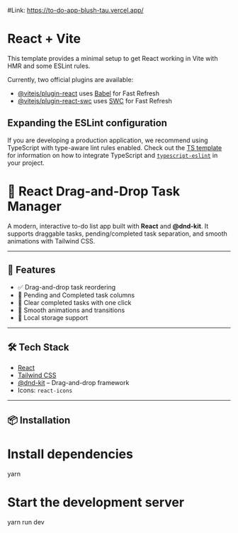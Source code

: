 #Link: https://to-do-app-blush-tau.vercel.app/



# React + Vite

This template provides a minimal setup to get React working in Vite with HMR and some ESLint rules.

Currently, two official plugins are available:

- [@vitejs/plugin-react](https://github.com/vitejs/vite-plugin-react/blob/main/packages/plugin-react) uses [Babel](https://babeljs.io/) for Fast Refresh
- [@vitejs/plugin-react-swc](https://github.com/vitejs/vite-plugin-react/blob/main/packages/plugin-react-swc) uses [SWC](https://swc.rs/) for Fast Refresh

## Expanding the ESLint configuration

If you are developing a production application, we recommend using TypeScript with type-aware lint rules enabled. Check out the [TS template](https://github.com/vitejs/vite/tree/main/packages/create-vite/template-react-ts) for information on how to integrate TypeScript and [`typescript-eslint`](https://typescript-eslint.io) in your project.


# 🧩 React Drag-and-Drop Task Manager

A modern, interactive to-do list app built with **React** and **@dnd-kit**. It supports draggable tasks, pending/completed task separation, and smooth animations with Tailwind CSS.

---

## 🚀 Features

- ✅ Drag-and-drop task reordering
- 📂 Pending and Completed task columns
- 🎯 Clear completed tasks with one click
- 🎨 Smooth animations and transitions
- 💾 Local storage support 



---

## 🛠 Tech Stack

- [React](https://reactjs.org/)
- [Tailwind CSS](https://tailwindcss.com/)
- [@dnd-kit](https://docs.dndkit.com/) – Drag-and-drop framework
- Icons: `react-icons`

---

## 📦 Installation

# Install dependencies
yarn

# Start the development server
yarn run dev
